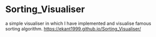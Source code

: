 # Sorting_Visualiser
a simple visualiser in which I have implemented and visualise famous sorting algorithm. 
https://ekant1999.github.io/Sorting_Visualiser/
